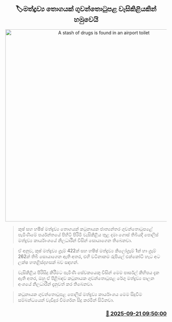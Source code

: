 <p align='center'><b><h2 align='center' title='A stash of drugs is found in an airport toilet'>🏷මත්ද්‍රව්‍ය තොගයක් ගුවන්තොටුපළ වැසිකිළියකින් හමුවෙයි</h2></b></p>
<p align='center'><img src='https://helakuru.sgp1.cdn.digitaloceanspaces.com/esana/images/lib/kush-girl-arrest.jpg' width='600' alt='A stash of drugs is found in an airport toilet'></p>

> කුෂ් සහ හෂීෂ් මත්ද්‍රව්‍ය තොගයක් කටුනායක ජාත්‍යන්තර ගුවන්තොටුපළේ පැමිණීමේ පර්යන්තයේ පිහිටි පිරිමි වැසිකිළිය තුළ දමා ගොස් තිබියදී පොලිස් මත්ද්‍රව්‍ය කාර්යාංශයේ නිලධාරීන් විසින් සොයාගෙන තිබෙනවා.

> ඒ අනුව, කුෂ් මත්ද්‍රව්‍ය ග්‍රෑම් 422ක් සහ හෂීෂ් මත්ද්‍රව්‍ය කිලෝග්‍රෑම් 1ක් හා ග්‍රෑම් 262ක් තිබී සොයාගෙන ඇති අතර, එහි වටිනාකම රුපියල් එක්කෝටි හැට අට ලක්ෂ හතළිස්දහසක් බව සඳහන්.

> වැසිකිළිය පිරිසිදු කිරීමට පැමිණි සේවකයෙකු විසින් මෙම පාර්සල් කිහිපය දැක ඇති අතර, ඔහු ඒ පිළිබඳව කටුනායක ගුවන්තොටුපළ රේගු මත්ද්‍රව්‍ය පාලන අංශයේ නිලධාරීන් දැනුවත් කර තිබෙනවා.

> කටුනායක ගුවන්තොටුපළ පොලිස් මත්ද්‍රව්‍ය කාර්යාංශය මෙම සිදුවීම සම්බන්ධයෙන් වැඩිදුර විමර්ශන සිදු කරමින් සිටිනවා.



<h3 align='right'><a href='https://www.helakuru.lk/esana/p/113831/'>📅 2025-09-21 09:50:00</a></h3>
